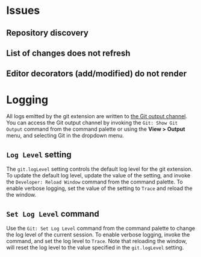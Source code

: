 # Issues

## Repository discovery

## List of changes does not refresh

## Editor decorators (add/modified) do not render

# Logging 

All logs emitted by the git extension are written to [the Git output channel](https://code.visualstudio.com/docs/editor/versioncontrol#_git-output-window). You can access the Git output channel by invoking the `Git: Show Git Output` command from the command palette or using the **View > Output**  menu, and selecting Git in the dropdown menu.

## `Log Level` setting

The `git.logLevel` setting controls the default log level for the git extension. To update the default log level, update the value of the setting, and invoke the `Developer: Reload Window` command from the command palette. To enable verbose logging, set the value of the setting to `Trace` and reload the the window.

## `Set Log Level` command

Use the `Git: Set Log Level` command from the command palette to change the log level of the current session. To enable verbose logging, invoke the command, and set the log level to `Trace`. Note that reloading the window, will reset the log level to the value specified in the `git.logLevel` setting.